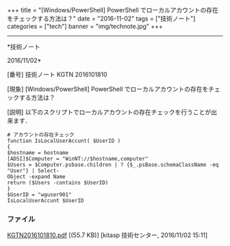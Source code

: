 ﻿+++
title = "[Windows/PowerShell] PowerShell でローカルアカウントの存在をチェックする方法は？"
date = "2016-11-02"
tags = ["技術ノート"]
categories = ["tech"]
banner = "img/technote.jpg"
+++

-----------------------------------------------------------------------------------------------------------------------------

*技術ノート

2016/11/02*


[番号]
技術ノート KGTN 2016101810

[現象]
[Windows/PowerShell] PowerShell
でローカルアカウントの存在をチェックする方法は？

[説明]
以下のスクリプトでローカルアカウントの存在チェックを行うことが出来ます．

    # アカウントの存在チェック
    function IsLocalUserAccunt( $UserID )
    {
    $hostname = hostname
    [ADSI]$Computer = "WinNT://$hostname,computer" 
    $Users = $Computer.psbase.children | ? {$_.psBase.schemaClassName -eq "User"} | Select-
    Object -expand Name
    return ($Users -contains $UserID)
    }
    $UserID = "wguser901" 
    IsLocalUserAccunt $UserID


### ファイル

 
 


[KGTN2016101810.pdf](http://techreport.kitasp.net/attachments/download/3158/KGTN2016101810.pdf)
 [(55.7 KB)] [kitasp 技術センター, 2016/11/02
15:11]


 


 

